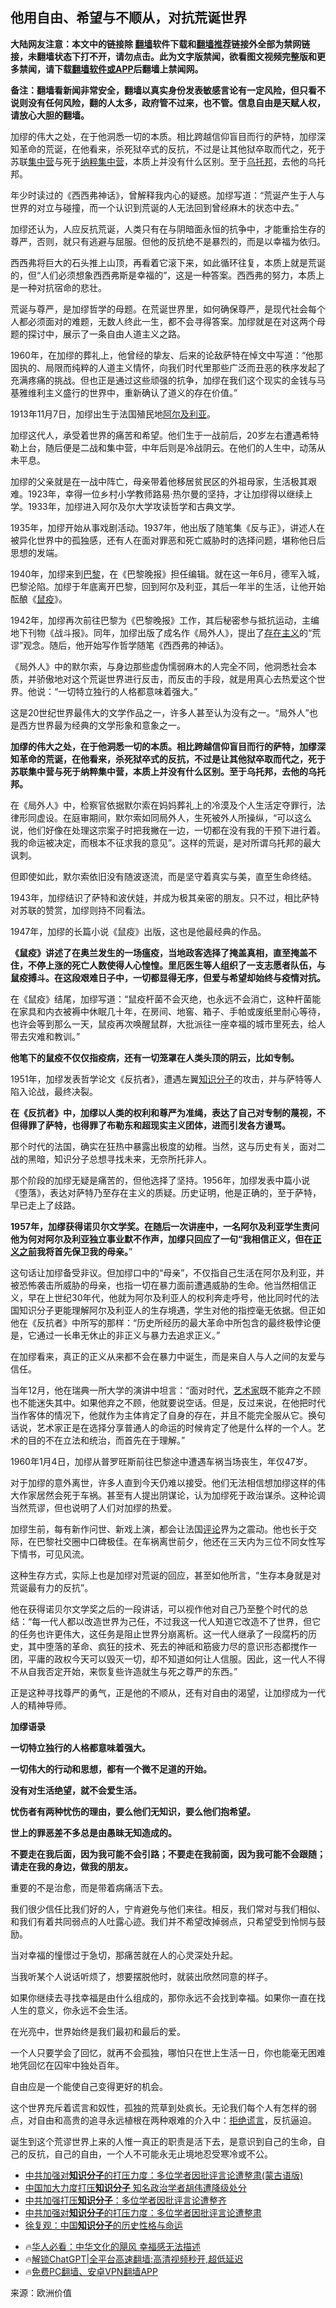  <!-- 面包屑导航 --> <h2>他用自由、希望与不顺从，对抗荒诞世界</h2> <p class="notice"><b>大陆网友注意：本文中的链接除 <a href="https://github.com/bannedbook/fanqiang" >翻墙</a>软件下载和<a href="https://github.com/killgcd/justmysocks/blob/master/README.md">翻墙推荐</a>链接外全部为禁网链接，未翻墙状态下打不开，请勿点击。此为文字版禁闻，欲看图文视频完整版和更多禁闻，请下载<a href="https://github.com/bannedbook/fanqiang">翻墙软件或APP</a>后翻墙上禁闻网。</p><p>备注：翻墙看新闻非常安全，翻墙以真实身份发表敏感言论有一定风险，但只看不说则没有任何风险，翻的人太多，政府管不过来，也不管。信息自由是天赋人权，请放心大胆的翻墙。</b></p>  <div class="entry"> <p id="summary">加缪的伟大之处，在于他洞悉一切的本质。相比跨越信仰盲目而行的萨特，加缪深知革命的荒诞，在他看来，杀死狱卒式的反抗，不过是让其他狱卒取而代之，死于苏联<a href="https://www.bannedbook.org/bnews/tag/%e9%9b%86%e4%b8%ad%e8%90%a5/" class="st_tag internal_tag" rel="tag" title="标签 集中营 下的日志">集中营</a>与死于<a href="https://www.bannedbook.org/bnews/tag/%e7%ba%b3%e7%b2%b9%e9%9b%86%e4%b8%ad%e8%90%a5/" class="st_tag internal_tag" rel="tag" title="标签 纳粹集中营 下的日志">纳粹集中营</a>，本质上并没有什么区别。至于<a href="https://www.bannedbook.org/bnews/tag/%E4%B9%8C%E6%89%98%E9%82%A6/" class="st_tag internal_tag" rel="tag" title="标签 乌托邦 下的日志">乌托邦</a>，去他的乌托邦。</p> <p id="conimg">年少时读过的《西西弗神话》，曾解释我内心的疑惑。加缪写道：“荒诞产生于人与世界的对立与碰撞，而一个认识到荒诞的人无法回到曾经麻木的状态中去。”</p> <p>加缪还认为，人应反抗荒诞，人类只有在与阴暗面永恒的抗争中，才能重拾生存的尊严，否则，就只有逃避与屈服。但他的反抗绝不是暴烈的，而是以幸福为依归。</p> <p>西西弗将巨大的石头推上山顶，再看着它滚下来，如此循环往复，本质上就是荒诞的，但“人们必须想象西西弗斯是幸福的”，这是一种答案。西西弗的努力，本质上是一种对抗宿命的悲壮。</p> <p>荒诞与尊严，是加缪哲学的母题。在荒诞世界里，如何确保尊严，是现代社会每个人都必须面对的难题，无数人终此一生，都不会寻得答案。加缪就是在对这两个母题的探讨中，展示了一条自由人道主义之路。</p> <p>1960年，在加缪的葬礼上，他曾经的挚友、后来的论敌萨特在悼文中写道：“他那固执的、局限而纯粹的人道主义情怀，向我们时代里那些广泛而丑恶的秩序发起了充满疼痛的挑战。但也正是通过这些顽强的抗争，加缪在我们这个现实的金钱与马基雅维利主义盛行的世界中，重新确认了道义的存在价值。”</p> <p>1913年11月7日，加缪出生于法国殖民地<a href="https://www.bannedbook.org/bnews/tag/%e9%98%bf%e5%b0%94%e5%8f%8a%e5%88%a9%e4%ba%9a/" class="st_tag internal_tag" rel="tag" title="标签 阿尔及利亚 下的日志">阿尔及利亚</a>。</p> <p>加缪这代人，承受着世界的痛苦和希望。他们生于一战前后，20岁左右遭遇希特勒上台，随后便是二战和集中营，中年后则是冷战阴云。在他们的人生中，动荡从未平息。</p> <p>加缪的父亲就是在一战中阵亡，母亲带着他移居贫民区的外祖母家，生活极其艰难。1923年，幸得一位乡村小学教师路易·热尔曼的坚持，才让加缪得以继续上学。1933年，加缪进入阿尔及尔大学攻读哲学和古典文学。</p> <p>1935年，加缪开始从事戏剧活动。1937年，他出版了随笔集《反与正》，讲述人在被异化世界中的孤独感，还有人在面对罪恶和死亡威胁时的选择问题，堪称他日后思想的发端。</p> <p>1940年，加缪来到<a href="https://www.bannedbook.org/bnews/tag/%e5%b7%b4%e9%bb%8e/" class="st_tag internal_tag" rel="tag" title="标签 巴黎 下的日志">巴黎</a>，在《巴黎晚报》担任编辑。就在这一年6月，德军入城，巴黎沦陷。加缪于年底离开巴黎，回到阿尔及利亚，其后一年半的生活，让他开始酝酿《<a href="https://www.bannedbook.org/bnews/tag/%E9%BC%A0%E7%96%AB/" class="st_tag internal_tag" rel="tag" title="标签 鼠疫 下的日志">鼠疫</a>》。</p> <p>1942年，加缪再次前往巴黎为《巴黎晚报》工作，其后秘密参与抵抗运动，主编地下刊物《战斗报》。同年，加缪出版了成名作《局外人》，提出了<a href="https://www.bannedbook.org/bnews/tag/%e5%ad%98%e5%9c%a8%e4%b8%bb%e4%b9%89/" class="st_tag internal_tag" rel="tag" title="标签 存在主义 下的日志">存在主义</a>的“荒谬”观念。随后，他开始写作哲学随笔《西西弗的神话》。</p> <p>《局外人》中的默尔索，与身边那些虚伪懦弱麻木的人完全不同，他洞悉社会本质，并骄傲地对这个荒诞世界进行反击，而反击的手段，就是用真心去热爱这个世界。他说：“一切特立独行的人格都意味着强大。”</p>  <p>这是20世纪世界最伟大的文学作品之一，许多人甚至认为没有之一。“局外人”也是西方世界最为经典的文学形象和意象之一。</p> <p><strong>加缪的伟大之处，在于他洞悉一切的本质。相比跨越信仰盲目而行的萨特，加缪深知革命的荒诞，在他看来，杀死狱卒式的反抗，不过是让其他狱卒取而代之，死于苏联集中营与死于纳粹集中营，本质上并没有什么区别。至于乌托邦，去他的乌托邦。</strong></p> <p>在《局外人》中，检察官依据默尔索在妈妈葬礼上的冷漠及个人生活定夺罪行，法律形同虚设。在庭审期间，默尔索如同局外人，生死被外人所操纵，“可以这么说，他们好像在处理这宗案子时把我撇在一边，一切都在没有我的干预下进行着。我的命运被决定，而根本不征求我的意见”。这样的荒诞，是对所谓乌托邦的最大讽刺。</p> <p>但即使如此，默尔索依旧没有随波逐流，而是坚守着真实与美，直至生命终结。</p> <p>1943年，加缪结识了萨特和波伏娃，并成为极其亲密的朋友。只不过，相比萨特对苏联的赞赏，加缪则持不同看法。</p> <p>1947年，加缪的长篇小说《鼠疫》出版，这也是他最经典的作品。</p> <p><strong>《鼠疫》讲述了在奥兰发生的一场瘟疫，当地政客选择了掩盖真相，直至掩盖不住，不停上涨的死亡人数使得人心惶惶。里厄医生等人组织了一支志愿者队伍，与鼠疫搏斗。在这段艰难日子中，一切都显得无序，但爱与希望却始终与疫情对抗。</strong></p> <p>在《鼠疫》结尾，加缪写道：“鼠疫杆菌不会灭绝，也永远不会消亡，这种杆菌能在家具和内衣被褥中休眠几十年，在房间、地窖、箱子、手帕或废纸里耐心等待，也许会等到那么一天，鼠疫再次唤醒鼠群，大批派往一座幸福的城市里死去，给人带去灾难和教训。”</p> <p><strong>他笔下的鼠疫不仅仅指疫病，还有一切笼罩在人类头顶的阴云，比如专制。</strong></p> <p>1951年，加缪发表哲学论文《反抗者》，遭遇左翼<a href="https://www.bannedbook.org/bnews/tag/%e7%9f%a5%e8%af%86%e5%88%86%e5%ad%90/" class="st_tag internal_tag" rel="tag" title="标签 知识分子 下的日志">知识分子</a>的攻击，并与萨特等人陷入论战，最终决裂。</p> <p><strong>在《反抗者》中，加缪以人类的权利和尊严为准绳，表达了自己对专制的蔑视，不但得罪了萨特，也得罪了布勒东和超现实主义团体，进而引发各方谩骂。</strong></p> <p>那个时代的法国，确实在狂热中暴露出极度的幼稚。当然，这与历史有关，面对二战的黑暗，知识分子总想寻找未来，无奈所托非人。</p> <p>那个阶段的加缪无疑是痛苦的，但他选择了坚持。1956年，加缪发表中篇小说《堕落》，表达对萨特乃至存在主义的质疑。历史证明，他是正确的，至于萨特，早已走上了歧路。</p>  <p><strong>1957年，加缪获得诺贝尔文学奖。在随后一次讲座中，一名阿尔及利亚学生责问他为何对阿尔及利亚独立事业默不作声，加缪只回应了一句“我相信正义，但在<span class='wp_keywordlink'><a href="https://www.bannedbook.org/forum2/topic1019.html" title="崔卫平《正义之前》" target="_blank">正义之前</a></span>我将首先保卫我的母亲。</strong>”</p> <p>这句话让加缪备受非议。但加缪口中的“母亲”，不仅指自己生活在阿尔及利亚，并被恐怖袭击所威胁的母亲，也指一切在暴力面前遭遇威胁的生命。他当然相信正义，早在上世纪30年代，他就为阿尔及利亚人的权利奔走呼号，他比同时代的法国知识分子更能理解阿尔及利亚人的生存境遇，学生对他的指控毫无依据。但正如他在《反抗者》中所写的那样：“历史所经历的最大革命中所包含的最终极悖论便是，它通过一长串无休止的非正义与暴力去追求正义。”</p> <p>在加缪看来，真正的正义从来都不会在暴力中诞生，而是来自人与人之间的友爱与信任。</p> <p>当年12月，他在瑞典一所大学的演讲中坦言：“面对时代，<a href="https://www.bannedbook.org/bnews/tag/%E8%89%BA%E6%9C%AF%E5%AE%B6/" class="st_tag internal_tag" rel="tag" title="标签 艺术家 下的日志">艺术家</a>既不能弃之不顾也不能迷失其中。如果他弃之不顾，他就要说空话。但是，反过来说，在他把时代当作客体的情况下，他就作为主体肯定了自身的存在，并且不能完全服从它。换句话说，艺术家正是在选择分享普通人的命运的时候肯定了他是什么样的一个人。艺术的目的不在立法和统治，而首先在于理解。”</p> <p>1960年1月4日，加缪从普罗旺斯前往巴黎途中遭遇车祸当场丧生，年仅47岁。</p> <p>对于加缪的意外离世，许多人直到今天仍难以接受。他们无法相信想加缪这样的伟大作家居然会死于车祸。甚至有人提出阴谋论，认为加缪死于政治谋杀。这种论调当然荒谬，但也说明了人们对加缪的热爱。</p> <p>加缪生前，每有新作问世、新戏上演，都会让法国<span class='wp_keywordlink_affiliate'><a href="https://www.bannedbook.org/bnews/comments/" title="新闻评论" target="_blank">评论</a></span>界为之震动。他也长于交际，在巴黎社交圈中口碑极佳。在车祸离世前夕，他还在三天内为三位不同女性写下情书，可见风流。</p> <p>这种生存方式，实际上也是加缪对荒诞的回应，甚至如他所言，“生存本身就是对荒诞最有力的反抗”。</p> <p>他在获得诺贝尔文学奖之后的一段讲话，可以视作他对自己乃至整个时代的总结：“每一代人都以改造世界为己任，不过我这一代人知道它改造不了世界，但它的任务也许更伟大，这任务是阻止世界分崩离析。这一代人继承了一段腐朽的历史，其中堕落的革命、疯狂的技术、死去的神祇和筋疲力尽的意识形态都搅作一团，平庸的政权今天可以毁灭一切，却不知道如何让人信服。因此，这一代人不得不从自我否定开始，来恢复些许造就生与死之尊严的东西。”</p> <p>正是这种寻找尊严的勇气，正是他的不顺从，还有对自由的渴望，让加缪成为一代人的精神导师。</p> <p><strong>加缪语录</strong></p> <p><strong>一切特立独行的人格都意味着强大。</strong></p> <p><strong>一切伟大的行动和思想，都有一个微不足道的开始。</strong></p>  <p><strong>没有对生活绝望，就不会爱生活。</strong></p> <p><strong>忧伤者有两种忧伤的理由，要么他们无知识，要么他们抱希望。</strong></p> <p><strong>世上的罪恶差不多总是由愚昧无知造成的。</strong></p> <p><strong>不要走在我后面，因为我可能不会引路；不要走在我前面，因为我可能不会跟随；请走在我的身边，做我的朋友。</strong></p> <p>重要的不是治愈，而是带着病痛活下去。</p> <p>我们很少信任比我们好的人，宁肯避免与他们来往。相反，我们常对与我们相似、和我们有着共同弱点的人吐露心迹。我们并不希望改掉弱点，只希望受到怜悯与鼓励。</p> <p>当对幸福的憧憬过于急切，那痛苦就在人的心灵深处升起。</p> <p>当我听某个人说话听烦了，想要摆脱他时，就装出欣然同意的样子。</p> <p>如果你继续去寻找幸福是由什么组成的，那你永远不会找到幸福。如果你一直在找人生的意义，你永远不会生活。</p> <p>在光亮中，世界始终是我们最初和最后的爱。</p> <p>一个人只要学会了回忆，就再不会孤独，哪怕只在世上生活一日，你也能毫无困难地凭回忆在囚牢中独处百年。</p> <p>自由应是一个能使自己变得更好的机会。</p> <p>这个世界充斥着谎言和奴性，孤独的荒草到处疯长。无论我们每个人有怎样的弱点，对自由和高贵的追寻永远植根在两种艰难的介入中：<span class='wp_keywordlink'><a href="https://www.bannedbook.org/forum2/topic1584.html" title="《拒绝谎言》" target="_blank">拒绝谎言</a></span>，反抗逼迫。</p>  <p>诞生到这个荒谬世界上来的人惟一真正的职责是活下去，是意识到自己的生命，自己的反抗，自己的自由，一个人不可能永无止境地忍受寒冷或不公。</p> <!--<div id="taboola-mid-1"></div>--><ul class='op-related-articles' title='相关阅读'> <li><a href='https://www.bannedbook.org/bnews/bannedvideo/20241005/2097716.html' target='_blank'>中共加强对<b>知识分子</b>的打压力度：多位学者因批评言论遭整肃(蒙古语版)</a></li> <li><a href='https://www.bannedbook.org/bnews/ssgc/20241005/2097703.html' target='_blank'>中国加大力度打压<b>知识分子</b> 知名政治学者胡伟遭降级处分</a></li> <li><a href='https://www.bannedbook.org/bnews/ccpdope/20241004/2097413.html' target='_blank'>中共加强打压<b>知识分子</b>：多位学者因批评言论遭整齐</a></li> <li><a href='https://www.bannedbook.org/bnews/headline/20241004/2097241.html' target='_blank'>中共加强对<b>知识分子</b>的打压力度：多位学者因批评言论遭整肃</a></li> <li><a href='https://www.bannedbook.org/bnews/baitai/20240923/2092272.html' target='_blank'>徐复观：中国<b>知识分子</b>的历史性格与命运</a></li> </ul> <ul class="texttj"> <!--<li>🔥<a href="https://www.bannedbook.org/bnews/ssgc/20230219/1850782.html" target="_blank">法国犹太老板：神告诉我们，只有一位中国人能救人类</a></li>--> <li>🔥<a href="https://www.bannedbook.org/bnews/comments/20220220/1694796.html" target="_blank">华人必看：中华文化的飓风 幸福感无法描述</a></li> <li>🔥<a href="https://github.com/bannedbook/fanqiang/wiki/V2ray%E6%9C%BA%E5%9C%BA" target="_blank">解锁ChatGPT|全平台高速翻墙:高清视频秒开,超低延迟</a></li> <li>🔥<a href="https://github.com/bannedbook/fanqiang/wiki/%E7%A6%81%E9%97%BB%E7%BD%91%E5%AE%89%E5%8D%93%E7%BF%BB%E5%A2%99%E6%96%B0%E9%97%BBAPP" target="_blank">免费PC翻墙、安卓VPN翻墙APP</a></li> </ul><p class="src-info">来源：欧洲价值 </p><a name='sharetosocial'></a> <div style="margin-bottom:5px;padding-bottom:5px;clear:both"> <div id="archive-pix-1" class="banner-ads"> <!-- AuctionX Display platform tag START --> <div id="27602x728x90x621x_ADSLOT1" clicktrack="%%CLICK_URL_ESC%%"></div>  <!-- AuctionX Display platform tag END --> </div> <div id="archive-pix-2" class="banner-ads"> <!-- AuctionX Display platform tag START --> <div id="27556x300x250x621x_ADSLOT1" clicktrack="%%CLICK_URL_ESC%%" style="margin:0 auto;text-align:center"></div>  <!-- AuctionX Display platform tag END --> </div> </div>  <div id="archive-pix-1" class="banner-ads"> <!-- AuctionX Display platform tag START --> <div id="27603x728x90x621x_ADSLOT1" clicktrack="%%CLICK_URL_ESC%%"></div>  <!-- AuctionX Display platform tag END --> </div> </div><!--END ENTRY--> 